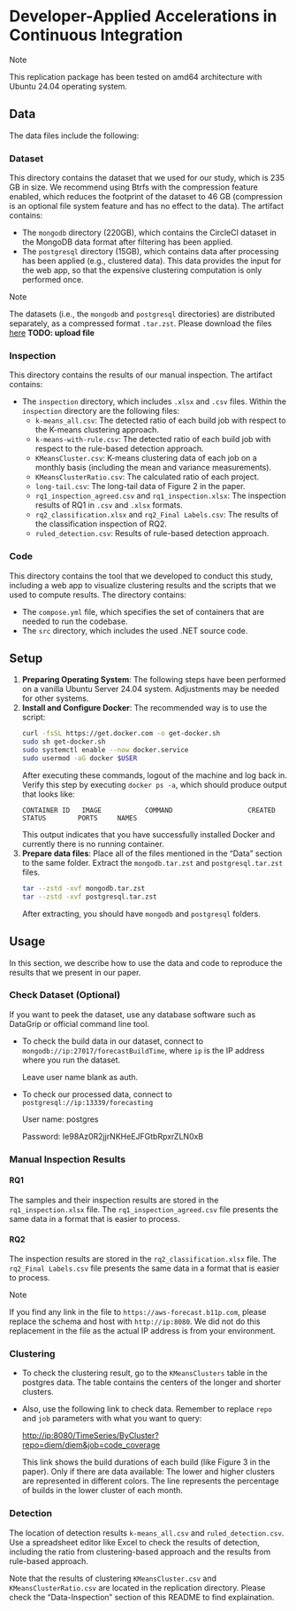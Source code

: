 # Developer-Applied Accelerations in Continuous Integration

> [!NOTE]
> This replication package has been tested on amd64 architecture with Ubuntu 24.04 operating system.

## Data
The data files include the following:

### Dataset
This directory contains the dataset that we used for our study, which is 235 GB in size. We recommend using Btrfs with the compression feature enabled, which reduces the footprint of the dataset to 46 GB (compression is an optional file system feature and has no effect to the data). The artifact contains:

- The `mongodb` directory (220GB), which contains the CircleCI dataset in the MongoDB data format after filtering has been applied.
- The `postgresql` directory (15GB), which contains data after processing has been applied (e.g., clustered data). This data provides the input for the web app, so that the expensive clustering computation is only performed once.

> [!NOTE]
> The datasets (i.e., the `mongodb` and `postgresql` directories) are distributed separately, as a compressed format `.tar.zst`. Please download the files [here]() **TODO: upload file**

### Inspection
This directory contains the results of our manual inspection. The artifact contains:

- The `inspection` directory, which includes `.xlsx` and `.csv` files. Within the `inspection` directory are the following files:
    - `k-means_all.csv`: The detected ratio of each build job with respect to the K-means clustering approach.
    - `k-means-with-rule.csv`:  The detected ratio of each build job with respect to the rule-based detection approach.
    - `KMeansCluster.csv`: K-means clustering data of each job on a monthly basis (including the mean and variance measurements).
    - `KMeansClusterRatio.csv`: The calculated ratio of each project.
    - `long-tail.csv`: The long-tail data of Figure 2 in the paper.
    - `rq1_inspection_agreed.csv` and `rq1_inspection.xlsx`: The inspection results of RQ1 in `.csv` and `.xlsx` formats.
    - `rq2_classification.xlsx` and `rq2_Final Labels.csv`: The results of the classification inspection of RQ2.
    - `ruled_detection.csv`: Results of rule-based detection approach.

### Code
This directory contains the tool that we developed to conduct this study, including a web app to visualize clustering results and the scripts that we used to compute results. The directory contains:

- The `compose.yml` file, which specifies the set of containers that are needed to run the codebase.
- The `src` directory, which includes the used .NET source code.

## Setup
1. **Preparing Operating System**: The following steps have been performed on a vanilla Ubuntu Server 24.04 system. Adjustments may be needed for other systems.
2. **Install and Configure Docker**: The recommended way is to use the script:
    ```sh
    curl -fsSL https://get.docker.com -o get-docker.sh
    sudo sh get-docker.sh
    sudo systemctl enable --now docker.service
    sudo usermod -aG docker $USER
    ```
    After executing these commands, logout of the machine and log back in. Verify this step by executing `docker ps -a`, which should produce output that looks like:
    ```
    CONTAINER ID   IMAGE           COMMAND                   CREATED        STATUS        PORTS     NAMES
    ```
    This output indicates that you have successfully installed Docker and currently there is no running container.
4. **Prepare data files**: Place all of the files mentioned in the “Data” section to the same folder. Extract the `mongodb.tar.zst` and `postgresql.tar.zst` files.
    ```sh
    tar --zstd -xvf mongodb.tar.zst
    tar --zstd -xvf postgresql.tar.zst
    ```
    After extracting, you should have `mongodb` and `postgresql` folders.

## Usage
In this section, we describe how to use the data and code to reproduce the results that we present in our paper.

### Check Dataset (Optional)

If you want to peek the dataset, use any database software such as DataGrip or official command line tool.

- To check the build data in our dataset, connect to `mongodb://ip:27017/forecastBuildTime`, where `ip` is the IP address where you run the dataset.

  Leave user name blank as auth.
- To check our processed data, connect to `postgresql://ip:13339/forecasting`

  User name: postgres

  Password: Ie98Az0R2jjrNKHeEJFGtbRpxrZLN0xB

### Manual Inspection Results
#### RQ1
The samples and their inspection results are stored in the `rq1_inspection.xlsx` file. The `rq1_inspection_agreed.csv` file presents the same data in a format that is easier to process.

#### RQ2
The inspection results are stored in the `rq2_classification.xlsx` file. The `rq2_Final Labels.csv` file presents the same data in a format that is easier to process.

> [!NOTE]
> If you find any link in the file to `https://aws-forecast.b11p.com`, please replace the schema and host with `http://ip:8080`. We did not do this replacement in the file as the actual IP address is from your environment.

### Clustering
- To check the clustering result, go to the `KMeansClusters` table in the postgres data. The table contains the centers of the longer and shorter clusters.
- Also, use the following link to check data. Remember to replace `repo` and `job` parameters with what you want to query:

  <http://ip:8080/TimeSeries/ByCluster?repo=diem/diem&job=code_coverage>

  This link shows the build durations of each build (like Figure 3 in the paper). Only if there are data available: The lower and higher clusters are represented in different colors. The line represents the percentage of builds in the lower cluster of each month.

### Detection
The location of detection results `k-means_all.csv` and `ruled_detection.csv`. Use a spreadsheet editor like Excel to check the results of detection, including the ratio from clustering-based approach and the results from rule-based approach.

Note that the results of clustering `KMeansCluster.csv` and `KMeansClusterRatio.csv` are located in the replication directory. Please check the “Data-Inspection” section of this README to find explaination.
